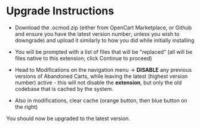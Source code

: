 # Upgrade Instructions #

* Download the .ocmod.zip (either from OpenCart Marketplace, or Github and ensure you have the latest version number; unless you wish to downgrade) and upload it similarly to how you did while initially installing

* You will be prompted with a list of files that will be "replaced" (all will be files native to this extension; click Continue to proceed)

* Head to Modifications on the navigation menu -> **DISABLE** any previous versions of Abandoned Carts, while leaving the latest (highest version number) active - this will not disable the **extension**, but only the old codebase that is cached by the system.
* Also in modifications, clear cache (orange button, then blue button on the right)

You should now be upgraded to the latest version.
